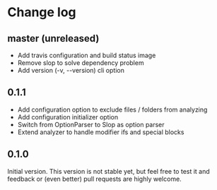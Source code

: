 # Change log

## master (unreleased)

* Add travis configuration and build status image
* Remove slop to solve dependency problem
* Add version (-v, --version) cli option

## 0.1.1

* Add configuration option to exclude files / folders from analyzing
* Add configuration initializer option
* Switch from OptionParser to Slop as option parser
* Extend analyzer to handle modifier ifs and special blocks

## 0.1.0

Initial version. This version is not stable yet, but feel free to test
it and feedback or (even better) pull requests are highly welcome.
